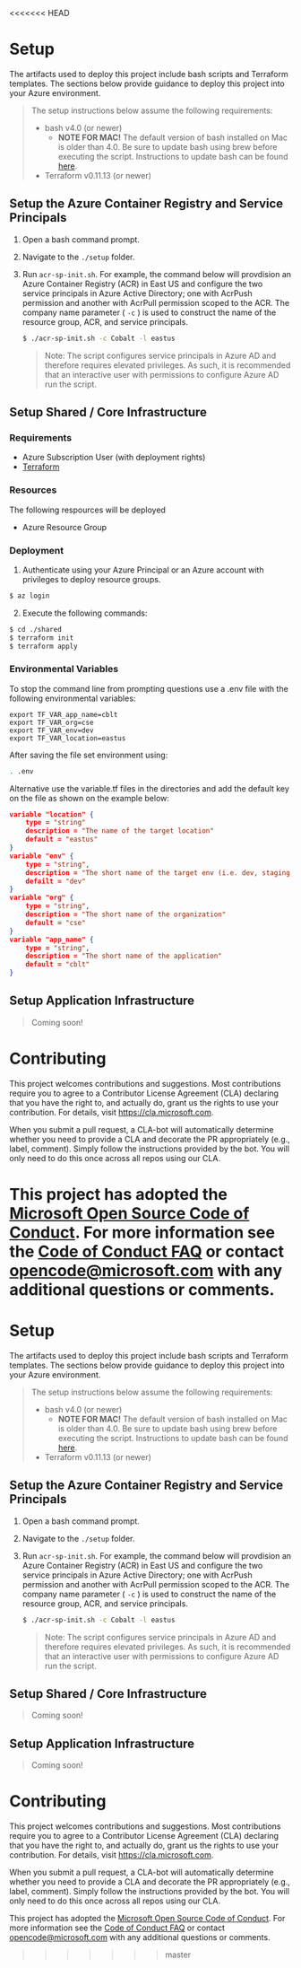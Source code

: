 <<<<<<< HEAD

# Setup

The artifacts used to deploy this project include bash scripts and Terraform templates.  The sections below provide guidance to deploy this project into your Azure environment.

> The setup instructions below assume the following requirements:
> - bash v4.0 (or newer)
>   - **NOTE FOR MAC!** The default version of bash installed on Mac is older than 4.0. Be sure to update bash using brew before executing the script. Instructions to update bash can be found [here](http://macappstore.org/bash/).
> - Terraform v0.11.13 (or newer)


## Setup the Azure Container Registry and Service Principals

1. Open a bash command prompt.
2. Navigate to the `./setup` folder.
3. Run `acr-sp-init.sh`.  For example, the command below will provdision an Azure Container Registry (ACR) in East US and configure the two service principals in Azure Active Directory; one with AcrPush permission and another with AcrPull permission scoped to the ACR.  The company name parameter ( `-c` ) is used to construct the name of the resource group, ACR, and service principals.

    ``` bash
    $ ./acr-sp-init.sh -c Cobalt -l eastus
    ```

    > Note: The script configures service principals in Azure AD and therefore requires elevated privileges.  As such, it is recommended that an interactive user with permissions to configure Azure AD run the script.
    
    
## Setup Shared / Core Infrastructure

### Requirements

- Azure Subscription User (with deployment rights)
- [Terraform](https://www.terraform.io/downloads.html)

### Resources

The following respources will be deployed
- Azure Resource Group

### Deployment

1. Authenticate using your Azure Principal or an Azure account with privileges to deploy resource groups.

``` bash
$ az login
```

2. Execute the following commands:

``` bash
$ cd ./shared
$ terraform init
$ terraform apply
```

### Environmental Variables 

To stop the command line from prompting questions use a .env file with the following environmental variables:

```
export TF_VAR_app_name=cblt
export TF_VAR_org=cse
export TF_VAR_env=dev
export TF_VAR_location=eastus
```

After saving the file set environment using:

``` bash
. .env
```

Alternative use the variable.tf files in the directories and add the default key on the file as shown on the example below:

``` json
variable "location" {
    type = "string"
    description = "The name of the target location"
    default = "eastus"
}
variable "env" {
    type = "string",
    description = "The short name of the target env (i.e. dev, staging, or prod)"
    defailt = "dev"
}
variable "org" {
    type = "string",
    description = "The short name of the organization"
    default = "cse"
}
variable "app_name" {
    type = "string",
    description = "The short name of the application"
    default = "cblt"
}

```

## Setup Application Infrastructure

> Coming soon!


# Contributing

This project welcomes contributions and suggestions.  Most contributions require you to agree to a
Contributor License Agreement (CLA) declaring that you have the right to, and actually do, grant us
the rights to use your contribution. For details, visit https://cla.microsoft.com.

When you submit a pull request, a CLA-bot will automatically determine whether you need to provide
a CLA and decorate the PR appropriately (e.g., label, comment). Simply follow the instructions
provided by the bot. You will only need to do this once across all repos using our CLA.

This project has adopted the [Microsoft Open Source Code of Conduct](https://opensource.microsoft.com/codeofconduct/).
For more information see the [Code of Conduct FAQ](https://opensource.microsoft.com/codeofconduct/faq/) or
contact [opencode@microsoft.com](mailto:opencode@microsoft.com) with any additional questions or comments.
=======

# Setup

The artifacts used to deploy this project include bash scripts and Terraform templates.  The sections below provide guidance to deploy this project into your Azure environment.

> The setup instructions below assume the following requirements:
> - bash v4.0 (or newer)
>   - **NOTE FOR MAC!** The default version of bash installed on Mac is older than 4.0. Be sure to update bash using brew before executing the script. Instructions to update bash can be found [here](http://macappstore.org/bash/).
> - Terraform v0.11.13 (or newer)


## Setup the Azure Container Registry and Service Principals

1. Open a bash command prompt.
2. Navigate to the `./setup` folder.
3. Run `acr-sp-init.sh`.  For example, the command below will provdision an Azure Container Registry (ACR) in East US and configure the two service principals in Azure Active Directory; one with AcrPush permission and another with AcrPull permission scoped to the ACR.  The company name parameter ( `-c` ) is used to construct the name of the resource group, ACR, and service principals.

    ``` bash
    $ ./acr-sp-init.sh -c Cobalt -l eastus
    ```

    > Note: The script configures service principals in Azure AD and therefore requires elevated privileges.  As such, it is recommended that an interactive user with permissions to configure Azure AD run the script.
    
    
## Setup Shared / Core Infrastructure

> Coming soon!

## Setup Application Infrastructure

> Coming soon!


# Contributing

This project welcomes contributions and suggestions.  Most contributions require you to agree to a
Contributor License Agreement (CLA) declaring that you have the right to, and actually do, grant us
the rights to use your contribution. For details, visit https://cla.microsoft.com.

When you submit a pull request, a CLA-bot will automatically determine whether you need to provide
a CLA and decorate the PR appropriately (e.g., label, comment). Simply follow the instructions
provided by the bot. You will only need to do this once across all repos using our CLA.

This project has adopted the [Microsoft Open Source Code of Conduct](https://opensource.microsoft.com/codeofconduct/).
For more information see the [Code of Conduct FAQ](https://opensource.microsoft.com/codeofconduct/faq/) or
contact [opencode@microsoft.com](mailto:opencode@microsoft.com) with any additional questions or comments.
>>>>>>> master
